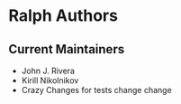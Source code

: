 # Ralph Authors

## Current Maintainers

- John J. Rivera
- Kirill Nikolnikov
- Crazy Changes for tests
change
change
